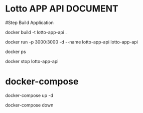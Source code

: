 # Lotto APP API DOCUMENT

#Step Build Application

docker build -t lotto-app-api .

docker run -p 3000:3000 -d --name lotto-app-api lotto-app-api

docker ps

docker stop lotto-app-api


# docker-compose

docker-compose up -d

docker-compose down